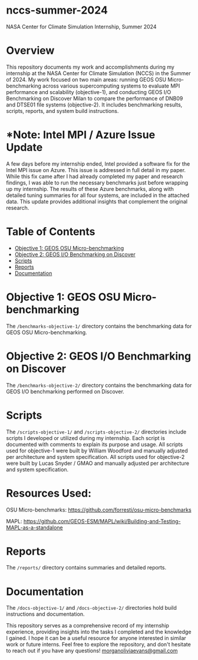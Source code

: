 # nccs-summer-2024
NASA Center for Climate Simulation Internship, Summer 2024

# Overview
This repository documents my work and accomplishments during my internship at the NASA Center for Climate Simulation (NCCS) in the Summer of 2024. My work focused on two main areas: running GEOS OSU Micro-benchmarking across various supercomputing systems to evaluate MPI performance and scalability (objective-1), and conducting GEOS I/O Benchmarking on Discover Milan to compare the performance of DNB09 and DTSE01 file systems (objective-2). It includes benchmarking results, scripts, reports, and system build instructions.

# *Note: Intel MPI / Azure Issue Update

A few days before my internship ended, Intel provided a software fix for the Intel MPI issue on Azure. This issue is addressed in full detail in my paper. While this fix came after I had already completed my paper and research findings, I was able to run the necessary benchmarks just before wrapping up my internship. The results of these Azure benchmarks, along with detailed tuning summaries for all four systems, are included in the attached data. This update provides additional insights that complement the original research.

# Table of Contents
- [Objective 1: GEOS OSU Micro-benchmarking](#objective-1-geos-osu-micro-benchmarking)
- [Objective 2: GEOS I/O Benchmarking on Discover](#objective-2-geos-io-benchmarking)
- [Scripts](#scripts)
- [Reports](#reports)
- [Documentation](#documentation)

# Objective 1: GEOS OSU Micro-benchmarking
The `/benchmarks-objective-1/` directory contains the benchmarking data for GEOS OSU Micro-benchmarking.

# Objective 2: GEOS I/O Benchmarking on Discover
The `/benchmarks-objective-2/` directory contains the benchmarking data for GEOS I/O benchmarking performed on Discover.

# Scripts
The `/scripts-objective-1/` and `/scripts-objective-2/` directories include scripts I developed or utilized during my internship. Each script is documented with comments to explain its purpose and usage. All scripts used for objective-1 were built by William Woodford and manually adjusted per architecture and system specification. All scripts used for objective-2 were built by Lucas Snyder / GMAO and manually adjusted per architecture and system specification.

# Resources Used:
OSU Micro-benchmarks: https://github.com/forresti/osu-micro-benchmarks

MAPL: https://github.com/GEOS-ESM/MAPL/wiki/Building-and-Testing-MAPL-as-a-standalone

# Reports
The `/reports/` directory contains summaries and detailed reports.

# Documentation
The `/docs-objective-1/` and `/docs-objective-2/` directories hold build instructions and documentation.

This repository serves as a comprehensive record of my internship experience, providing insights into the tasks I completed and the knowledge I gained. I hope it can be a useful resource for anyone interested in similar work or future interns.
Feel free to explore the repository, and don't hesitate to reach out if you have any questions!
morganoliviaevans@gmail.com 

